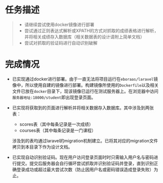 # 任务描述

> - 请继续尝试使用docker镜像进行部署
> - 尝试通过正则表达式解析或XPATH的方式对抓取的成绩表格进行解析，并将相关成绩存入数据库（相关数据表的设计请附上简单文档）
> - 尝试对抓取的验证码进行自动识别破解

# 完成情况
- 已实现通过docker进行部署。由于一直无法将项目运行在`eboraas/laravel`镜像中，所以使用自建的镜像进行部署。构建镜像所使用的`Dockerfile`以及相关文件已放在`docker`目录下，现该镜像已运行在测试服务器上。在浏览器中访问`服务器地址:18000/student`即出现登录页面。
- 已实现将获取到的页面进行解析并将相关数据存入数据库。其中涉及到两张表：
  - scores表（其中每条记录是一次成绩）
  - courses表（其中每条记录是一门课程）  

  涉及到的表均通过laravel的migration机制建立。已将其对应的migration文件拷贝到本目录下作为设计文档。
- 已实现自动识别验证码。现在用户访问登录页面时时只需输入用户名与密码进行提交。提交后服务器会自行循环尝试抓取并识别验证码并登录，直到识别正确登录成功或超过最大尝试次数（防止因用户名或密码错误造成登录失败）为止。
